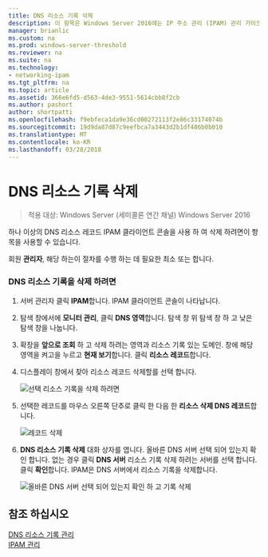 ```yaml
---
title: DNS 리소스 기록 삭제
description: 이 항목은 Windows Server 2016에는 IP 주소 관리 (IPAM) 관리 가이드의 일부입니다.
manager: brianlic
ms.custom: na
ms.prod: windows-server-threshold
ms.reviewer: na
ms.suite: na
ms.technology:
- networking-ipam
ms.tgt_pltfrm: na
ms.topic: article
ms.assetid: 366e6fd5-d563-4de3-9551-5614cbb8f2cb
ms.author: pashort
author: shortpatti
ms.openlocfilehash: f9ebfeca1da9e36cd00272113f2e86c33174074b
ms.sourcegitcommit: 19d9da87d87c9eefbca7a3443d2b1df486b0b010
ms.translationtype: MT
ms.contentlocale: ko-KR
ms.lasthandoff: 03/28/2018
---
```

# <a name="delete-dns-resource-records"></a>DNS 리소스 기록 삭제

>적용 대상: Windows Server (세미콜론 연간 채널) Windows Server 2016

하나 이상의 DNS 리소스 레코드 IPAM 클라이언트 콘솔을 사용 하 여 삭제 하려면이 항목을 사용할 수 있습니다.  
  
회원 **관리자**, 해당 하는이 절차를 수행 하는 데 필요한 최소 또는 합니다.  
  
### <a name="to-delete-dns-resource-records"></a>DNS 리소스 기록을 삭제 하려면  
  
1.  서버 관리자 클릭 **IPAM**합니다. IPAM 클라이언트 콘솔이 나타납니다.  
  
2.  탐색 창에서에 **모니터 관리**, 클릭 **DNS 영역**합니다.  탐색 창 위 탐색 창 하 고 낮은 탐색 창을 나눕니다.  
  
3.  확장을 **앞으로 조회** 하 고 삭제 하려는 영역과 리소스 기록 있는 도메인. 창에 해당 영역을 켜고을 누르고 **현재 보기**합니다. 클릭 **리소스 레코드**합니다.  
  
4.  디스플레이 창에서 찾아 리소스 레코드 삭제할를 선택 합니다.  
  
    ![선택 리소스 기록을 삭제 하려면](../../media/Delete-DNS-Resource-Records/ipam_DeleteRR_01.jpg)  
  
5.  선택한 레코드를 마우스 오른쪽 단추로 클릭 한 다음 한 **리소스 삭제 DNS 레코드**합니다.  
  
    ![레코드 삭제](../../media/Delete-DNS-Resource-Records/ipam_DeleteRR_02.jpg)  
  
6.  **DNS 리소스 기록 삭제** 대화 상자를 엽니다. 올바른 DNS 서버 선택 되어 있는지 확인 합니다. 없는 경우 클릭 **DNS 서버** 리소스 기록 삭제 하려는 서버를 선택 합니다. 클릭 **확인**합니다. IPAM은 DNS 서버에서 리소스 기록을 삭제합니다.  
  
    ![올바른 DNS 서버 선택 되어 있는지 확인 하 고 기록 삭제](../../media/Delete-DNS-Resource-Records/ipam_DeleteRR_03.jpg)  
  
## <a name="see-also"></a>참조 하십시오  
[DNS 리소스 기록 관리](DNS-Resource-Record-Management.md)  
[IPAM 관리](Manage-IPAM.md)  
  


